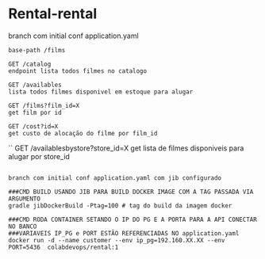 # Rental-rental

branch com initial conf application.yaml

```
base-path /films
```

```
GET /catalog
endpoint lista todos filmes no catalogo
```

```
GET /availables
lista todos filmes disponivel em estoque para alugar
```

```
GET /films?film_id=X
get film por id
```

```
GET /cost?id=X
get custo de alocação do filme por film_id
```

``
GET /availablesbystore?store_id=X
get lista de filmes disponiveis para alugar por store_id
```

branch com initial conf application.yaml com jib configurado

###CMD BUILD USANDO JIB PARA BUILD DOCKER IMAGE COM A TAG PASSADA VIA ARGUMENTO
gradle jibDockerBuild -Ptag=100 # tag do build da imagem docker

###CMD RODA CONTAINER SETANDO O IP DO PG E A PORTA PARA A API CONECTAR NO BANCO
###VARIAVEIS IP_PG e PORT ESTÃO REFERENCIADAS NO application.yaml
docker run -d --name customer --env ip_pg=192.160.XX.XX --env PORT=5436  colabdevops/rental:1